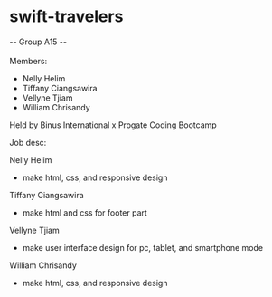 # swift-travelers

-- Group A15 --
<br /> <br />
Members: <br />
- Nelly Helim <br />
- Tiffany Ciangsawira <br />
- Vellyne Tjiam <br />
- William Chrisandy <br />

Held by Binus International x Progate Coding Bootcamp

Job desc:

Nelly Helim <br />
- make html, css, and responsive design

Tiffany Ciangsawira <br />
- make html and css for footer part

Vellyne Tjiam <br />
- make user interface design for pc, tablet, and smartphone mode <br />

William Chrisandy <br />
- make html, css, and responsive design <br />

